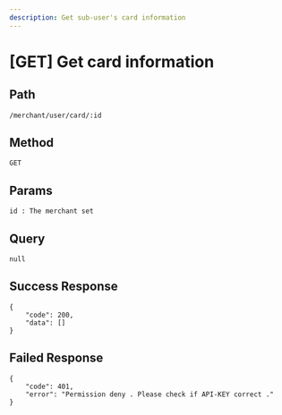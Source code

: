 ```yaml
---
description: Get sub-user's card information
---
```


# \[GET] Get card information

## Path

```
/merchant/user/card/:id
```

## Method

```
GET
```

## Params

```
id : The merchant set
```

## Query

```
null
```

## Success Response

```
{
    "code": 200,
    "data": []
}
```

## Failed Response

```
{
    "code": 401,
    "error": "Permission deny . Please check if API-KEY correct ."
}
```

